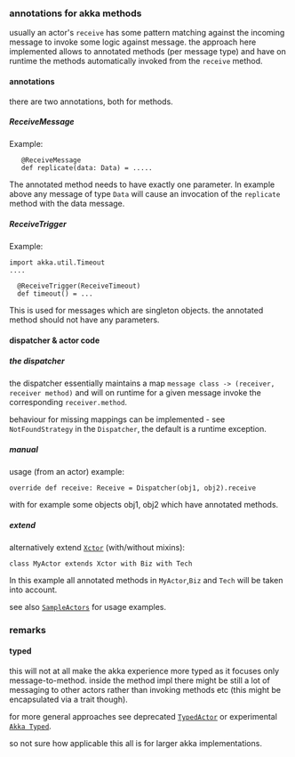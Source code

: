 ### annotations for akka methods
usually an actor's `receive` has some pattern matching against the incoming message to invoke some logic against message.
the approach here implemented allows to annotated methods (per message type) and have on runtime the methods automatically invoked from the `receive` method.


#### annotations
there are two annotations, both for methods.

##### ReceiveMessage

Example:

```
   @ReceiveMessage
   def replicate(data: Data) = .....
```

The annotated method needs to have exactly one parameter.
In example above any message of type `Data` will cause an invocation of the `replicate` method with the data message.

##### ReceiveTrigger

Example:

```
import akka.util.Timeout
....

  @ReceiveTrigger(ReceiveTimeout)
  def timeout() = ...

```

This is used for messages which are singleton objects. 
the annotated method should not have any parameters.

#### dispatcher & actor code
##### the dispatcher
the dispatcher essentially maintains a map `message class -> (receiver, receiver method)` and will on runtime for a given message invoke 
the corresponding `receiver.method`. 

behaviour for missing mappings can be implemented - see `NotFoundStrategy` in the `Dispatcher`, the default is a runtime exception.


##### manual
usage (from an actor) example:

```override def receive: Receive = Dispatcher(obj1, obj2).receive```

with for example some objects obj1, obj2 which have annotated methods.


##### extend
alternatively extend [`Xctor`](src/main/scala/experimental/akka/annotations/receive/Actors.scala) (with/without mixins):

```class MyActor extends Xctor with Biz with Tech```

In this example all annotated methods in `MyActor`,`Biz` and `Tech` will be taken into account.

see also [`SampleActors`](src/test/scala/experimental/akka/annotations/receive/SampleActors.scala) for usage examples.


### remarks
#### typed
this will not at all make the akka experience more typed as it focuses only message-to-method.
inside the method impl there might be still a lot of messaging to other actors rather than invoking methods etc
(this might be encapsulated via a trait though).

for more general approaches see deprecated [`TypedActor`](http://doc.akka.io/docs/akka/current/scala/typed-actors.html) or experimental [`Akka Typed`](http://doc.akka.io/docs/akka/current/scala/typed.html).

so not sure how applicable this all is for larger akka implementations.
 
 

